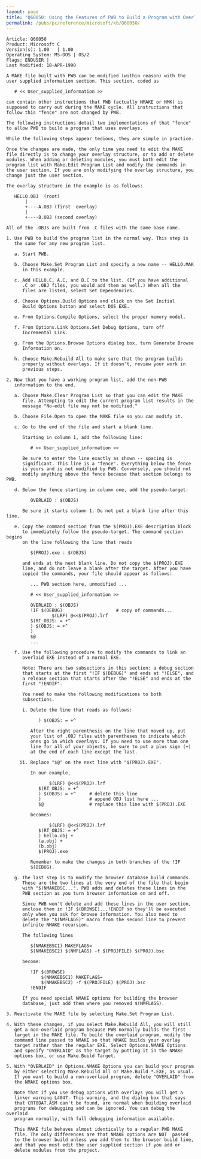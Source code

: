 ```yaml
---
layout: page
title: "Q60050: Using the Features of PWB to Build a Program with Overlays"
permalink: /pubs/pc/reference/microsoft/kb/Q60050/
---
```


	Article: Q60050
	Product: Microsoft C
	Version(s): 1.00   | 1.00
	Operating System: MS-DOS | OS/2
	Flags: ENDUSER |
	Last Modified: 18-APR-1990
	
	A MAKE file built with PWB can be modified (within reason) with the
	user supplied information section. This section, coded as
	
	   # << User_supplied_information >>
	
	can contain other instructions that PWB (actually NMAKE or NMK) is
	supposed to carry out during the MAKE cycle. All instructions that
	follow this "fence" are not changed by PWB.
	
	The following instructions detail two implementations of that "fence"
	to allow PWB to build a program that uses overlays.
	
	While the following steps appear tedious, they are simple in practice.
	
	Once the changes are made, the only time you need to edit the MAKE
	file directly is to change your overlay structure, or to add or delete
	modules. When adding or deleting modules, you must both edit the
	program list with Make.Edit Program List and modify the commands in
	the user section. If you are only modifying the overlay structure, you
	change just the user section.
	
	The overlay structure in the example is as follows:
	
	   HELLO.OBJ  (root)
	       |
	       +----A.OBJ (first  overlay)
	       |
	       +----B.OBJ (second overlay)
	
	All of the .OBJs are built from .C files with the same base name.
	
	1. Use PWB to build the program list in the normal way. This step is
	   the same for any new program list.
	
	   a. Start PWB.
	
	   b. Choose Make.Set Program List and specify a new name -- HELLO.MAK
	      in this example.
	
	   c. Add HELLO.C, A.C, and B.C to the list. (If you have additional
	      .C or .OBJ files, you would add them as well.) When all the
	      files are listed, select Set Dependencies.
	
	   d. Choose Options.Build Options and click on the Set Initial
	      Build Options button and select DOS EXE.
	
	   e. From Options.Compile Options, select the proper memory model.
	
	   f. From Options.Link Options.Set Debug Options, turn off
	      Incremental Link.
	
	   g. From the Options.Browse Options dialog box, turn Generate Browse
	      Information on.
	
	   h. Choose Make.Rebuild All to make sure that the program builds
	      properly without overlays. If it doesn't, review your work in
	      previous steps.
	
	2. Now that you have a working program list, add the non-PWB
	   information to the end.
	
	   a. Choose Make.Clear Program List so that you can edit the MAKE
	      file. Attempting to edit the current program list results in the
	      message "No-edit file may not be modified."
	
	   b. Choose File.Open to open the MAKE file so you can modify it.
	
	   c. Go to the end of the file and start a blank line.
	
	      Starting in column 1, add the following line:
	
	         # << User_supplied_information >>
	
	      Be sure to enter the line exactly as shown -- spacing is
	      significant. This line is a "fence". Everything below the fence
	      is yours and is not modified by PWB. Conversely, you should not
	      modify anything above the fence because that section belongs to PWB.
	
	   d. Below the fence starting in column one, add the pseudo-target:
	
	         OVERLAID : $(OBJS)
	
	      Be sure it starts column 1. Do not put a blank line after this line.
	
	   e. Copy the command section from the $(PROJ).EXE description block
	      to immediately follow the pseudo-target. The command section begins
	      on the line following the line that reads
	
	         $(PROJ).exe : $(OBJS)
	
	      and ends at the next blank line. Do not copy the $(PROJ).EXE
	      line, and do not leave a blank after the target. After you have
	      copied the commands, your file should appear as follows:
	
	         ... PWB section here, unmodified ...
	
	         # << User_supplied_information >>
	
	         OVERLAID : $(OBJS)
	         !IF $(DEBUG)                    # copy of commands...
	                 $(LRF) @<<$(PROJ).lrf
	         $(RT_OBJS: = +^
	         ) $(OBJS: = +^
	         )
	         $@
	         ...
	
	   f. Use the following procedure to modify the commands to link an
	      overlaid EXE instead of a normal EXE.
	
	      Note: There are two subsections in this section: a debug section
	      that starts at the first "!IF $(DEBUG)" and ends at "!ELSE", and
	      a release section that starts after the "!ELSE" and ends at the
	      first "!ENDIF".
	
	      You need to make the following modifications to both
	      subsections.
	
	      i. Delete the line that reads as follows:
	
	            ) $(OBJS: = +^
	
	         After the right parenthesis on the line that moved up, put
	         your list of .OBJ files with parentheses to indicate which
	         ones go in which overlays. If you need to use more than one
	         line for all of your objects, be sure to put a plus sign (+)
	         at the end of each line except the last.
	
	     ii. Replace "$@" on the next line with "$(PROJ).EXE".
	
	         In our example,
	
	                $(LRF) @<<$(PROJ).lrf
	            $(RT_OBJS: = +^
	            ) $(OBJS: = +^     # delete this line
	            )                  # append OBJ list here ...
	            $@                 # replace this line with $(PROJ).EXE
	
	         becomes:
	
	                $(LRF) @<<$(PROJ).lrf
	            $(RT_OBJS: = +^
	            ) hello.obj +
	            (a.obj) +
	            (b.obj)
	            $(PROJ).exe
	
	         Remember to make the changes in both branches of the !IF
	         $(DEBUG).
	
	   g. The last step is to modify the browser database build commands.
	      These are the two lines at the very end of the file that begin
	      with "$(NMAKEBSC...". PWB adds and deletes these lines in the
	      PWB section as you turn browser information on and off.
	
	      Since PWB won't delete and add these lines in the user section,
	      enclose them in !IF $(BROWSE)...!ENDIF so they'll be executed
	      only when you ask for browse information. You also need to
	      delete the "$(NMFLAGS)" macro from the second line to prevent
	      infinite NMAKE recursion.
	
	      The following lines
	
	         $(NMAKEBSC1) MAKEFLAGS=
	         $(NMAKEBSC2) $(NMFLAGS) -f $(PROJFILE) $(PROJ).bsc
	
	      become:
	
	         !IF $(BROWSE)
	             $(NMAKEBSC1) MAKEFLAGS=
	             $(NMAKEBSC2) -f $(PROJFILE) $(PROJ).bsc
	         !ENDIF
	
	      If you need special NMAKE options for building the browser
	      database, just add them where you removed $(NMFLAGS).
	
	3. Reactivate the MAKE file by selecting Make.Set Program List.
	
	4. With these changes, if you select Make.Rebuild All, you will still
	   get a non-overlaid program because PWB normally builds the first
	   target in the MAKE file. To build the overlaid program, modify the
	   command line passed to NMAKE so that NMAKE builds your overlay
	   target rather than the regular EXE. Select Options.NMAKE Options
	   and specify "OVERLAID" as the target by putting it in the NMAKE
	   options box, or use Make.Build Target.
	
	5. With "OVERLAID" in Options.NMAKE Options you can build your program
	   by either selecting Make.Rebuild All or Make.Build *.EXE, as usual.
	   If you want to build a non-overlaid program, delete "OVERLAID" from
	   the NMAKE options box.
	
	   Note that if you use debug options with overlays you will get a
	   linker warning L4047. This warning, and the dialog box that says
	   that CRT0DAT.ASM can't be found, are normal when building overlaid
	   programs for debugging and can be ignored. You can debug the overlaid
	   program normally, with full debugging information available.
	
	   This MAKE file behaves almost identically to a regular PWB MAKE
	   file. The only differences are that NMAKE options are NOT  passed
	   to the browser build unless you add them to the browser build line,
	   and that you must edit the user supplied section if you add or
	   delete modules from the project.
